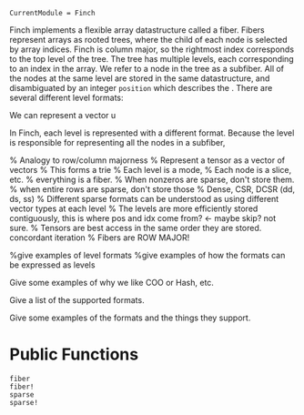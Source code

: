 ```@meta
CurrentModule = Finch
```

Finch implements a flexible array datastructure called a fiber. Fibers represent
arrays as rooted trees, where the child of each node is selected by array
indices. Finch is column major, so the rightmost index corresponds to the top
level of the tree. The tree has multiple levels, each corresponding to an index
in the array. We refer to a node in the tree as a subfiber. All of the nodes at
the same level are stored in the same datastructure, and disambiguated by an
integer `position` which describes the . There are several different
level formats:


We can represent a vector u

In Finch, each level is represented with a different format. Because the level
is responsible for representing all the nodes in a subfiber,

% Analogy to row/column majorness
% Represent a tensor as a vector of vectors
% This forms a trie
% Each level is a mode,
% Each node is a slice, etc.
% everything is a fiber.
% When nonzeros are sparse, don't store them.
% when entire rows are sparse, don't store those
% Dense, CSR, DCSR (dd, ds, ss)
% Different sparse formats can be understood as using different vector types at each level
% The levels are more efficiently stored contiguously, this is where pos and idx come from? <- maybe skip? not sure.
% Tensors are best access in the same order they are stored. concordant iteration
% Fibers are ROW MAJOR! 

%give examples of level formats
%give examples of how the formats can be expressed as levels

Give some examples of why we like COO or Hash, etc.

Give a list of the supported formats.

Give some examples of the formats and the things they support.

# Public Functions

```@docs
fiber
fiber!
sparse
sparse!
```